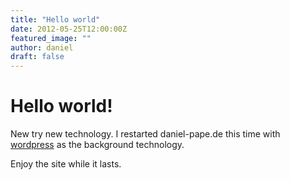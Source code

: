 ```yaml
---
title: "Hello world"
date: 2012-05-25T12:00:00Z
featured_image: ""
author: daniel
draft: false
---
```


# Hello world!

New try new technology. I restarted daniel-pape.de this time with [wordpress](https://wordpress.org/) as the background technology.

Enjoy the site while it lasts.
